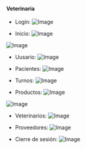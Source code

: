 #### Veterinaria

- Login:
![Image](https://github.com/user-attachments/assets/1e186478-a2ff-4fe8-a3b5-3d23d7fb262c)

- Inicio:
![Image](https://github.com/user-attachments/assets/41d7166d-4760-4fd5-8157-54a8d26ae4e3)

![Image](https://github.com/user-attachments/assets/2f246da6-fd18-4fcf-a431-347c17e5724a)

- Uusario:
![Image](https://github.com/user-attachments/assets/092b4bc5-6914-45df-ad26-5ec7ff61c3dd)

- Pacientes:
![Image](https://github.com/user-attachments/assets/f690c6be-c45c-4b13-af51-76ea20bee3aa)

- Turnos:
![Image](https://github.com/user-attachments/assets/7d4296bc-afb3-4b41-9d53-3b5db4a647e0)

- Productos:
![Image](https://github.com/user-attachments/assets/188e4d36-7762-4d68-9187-7a833a9776eb)

![Image](https://github.com/user-attachments/assets/f9a49e9c-d22d-4803-9662-3ff2bda8e422)

- Veterinarios:
![Image](https://github.com/user-attachments/assets/23c6e55c-67db-463f-b37c-dcece6a3e55b)

- Proveedores:
![Image](https://github.com/user-attachments/assets/8860bdf4-af19-4dfb-bf1d-ee178795ce78)

- Cierre de sesión:
![Image](https://github.com/user-attachments/assets/05c34e7b-97ae-4de2-9afc-0b229410d8ef)
